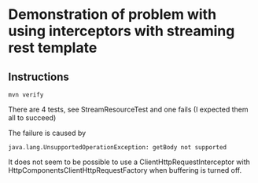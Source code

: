 # Demonstration of problem with using interceptors with streaming rest template

## Instructions

```mvn verify```

There are 4 tests, see StreamResourceTest and one fails (I expected them all to succeed)

The failure is caused by 

```java.lang.UnsupportedOperationException: getBody not supported```

It does not seem to be possible to use a ClientHttpRequestInterceptor with HttpComponentsClientHttpRequestFactory when buffering is turned off.

